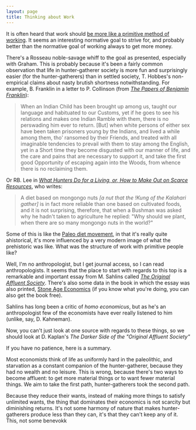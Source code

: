 ```yaml
---
layout: page
title: Thinking about Work
---
```


It is often heard that work should [be more like a primitive method of working](http://www.paulgraham.com/love.html). It seems an interesting normative goal to strive for, and probably better than the normative goal of working always to get more money.

There's a Rosseau noble-savage whiff to the goal as presented, especially with Graham. This is probably because it's been a fairly common observation that life in hunter-gatherer society is more fun and surprisingly easier (for the hunter-gatherers) than in settled society, T. Hobbes's non-empirical claims about nasty brutish shortness notwithstanding. For example, B. Franklin in a letter to P. Collinson (from [_The Papers of Benjamin Franklin_](http://franklinpapers.org/franklin//)):

> When an Indian Child has been brought up among us, taught our language and habituated to our Customs, yet if he goes to see his relations and makes one Indian Ramble with them, there is no perswading him ever to return. [But] when white persons of either sex have been taken prisoners young by the Indians, and lived a while among them, tho' ransomed by their Friends, and treated with all imaginable tendencies to prevail with them to stay among the English, yet in a Short time they become disgusted with our manner of life, and the care and pains that are necessary to support it, and take the first good Opportunity of escaping again into the Woods, from whence there is no reclaiming them.

Or RB. Lee in [_What Hunters Do for a Living, or, How to Make Out on Scarce Resources_](http://faculty.washington.edu/stevehar/lee.pdf), who writes:

> A diet based on mongongo nuts _[a nut that the !Kung of the Kalahari gather]_ is in fact more reliable than one based on cultivated foods, and it is not surprising, therefore, that when a Bushman was asked why he hadn't taken to agriculture he replied: "Why should we plant, when there are so many mongongo nuts in the world?"

Some of this is like the [Paleo diet movement](http://magazine.good.is/articles/good-asks-the-experts-is-the-paleolithic-diet-really-better?utm_source=supr), in that it's really quite ahistorical, it's more influenced by a very modern image of what the prehistoric was like. What was the structure of work with primitive people like?

Well, I'm no anthropologist, but I get journal access, so I can read anthropologists. It seems that the place to start with regards to this top is a remarkable and important essay from M. Sahlins called [_The Original Affluent Society_](http://www.primitivism.com/original-affluent.htm). There's also some data in the book in which the essay was also printed, [Stone Age Economics](http://www.amazon.com/Stone-Age-Economics-Marshall-Sahlins/dp/0202010996) (if you know what you're doing, you can also get the book free).

Sahlins has long been a critic of _homo economicus_, but as he's an anthropologist few of the economists have ever really listened to him (unlike, say, D. Kahneman).

Now, you can't just look at one source with regards to these things, so we should look at D. Kaplan's _The Darker Side of the "Original Affluent Society"_

If you have no patience, here is a summary.

Most economists think of life as uniformly hard in the paleolithic, and starvation as a constant companion of the hunter-gatherer, because they had no wealth and no leisure. This is wrong, because there's two ways to become affluent: to get more material things or to want fewer material things. We aim to take the first path, hunter-gatherers took the second path.

Because they reduce their wants, instead of making more things to satisfy unlimited wants, the thing that dominates their economics is not scarcity but diminishing returns. It's not some harmony of nature that makes hunter-gatherers produce less than they can, it's that they can't keep any of it. This, not some benevokk
